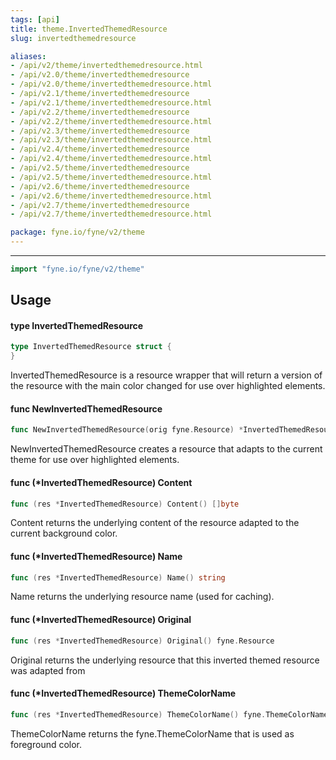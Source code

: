 ```yaml
---
tags: [api]
title: theme.InvertedThemedResource
slug: invertedthemedresource

aliases:
- /api/v2/theme/invertedthemedresource.html
- /api/v2.0/theme/invertedthemedresource
- /api/v2.0/theme/invertedthemedresource.html
- /api/v2.1/theme/invertedthemedresource
- /api/v2.1/theme/invertedthemedresource.html
- /api/v2.2/theme/invertedthemedresource
- /api/v2.2/theme/invertedthemedresource.html
- /api/v2.3/theme/invertedthemedresource
- /api/v2.3/theme/invertedthemedresource.html
- /api/v2.4/theme/invertedthemedresource
- /api/v2.4/theme/invertedthemedresource.html
- /api/v2.5/theme/invertedthemedresource
- /api/v2.5/theme/invertedthemedresource.html
- /api/v2.6/theme/invertedthemedresource
- /api/v2.6/theme/invertedthemedresource.html
- /api/v2.7/theme/invertedthemedresource
- /api/v2.7/theme/invertedthemedresource.html

package: fyne.io/fyne/v2/theme
---
```



---
```go
import "fyne.io/fyne/v2/theme"
```

## Usage

#### type InvertedThemedResource

```go
type InvertedThemedResource struct {
}
```

InvertedThemedResource is a resource wrapper that will return a version of the resource with the main color changed for use over highlighted elements.

#### func  NewInvertedThemedResource

```go
func NewInvertedThemedResource(orig fyne.Resource) *InvertedThemedResource
```
NewInvertedThemedResource creates a resource that adapts to the current theme for use over highlighted elements.

#### func (*InvertedThemedResource) Content

```go
func (res *InvertedThemedResource) Content() []byte
```
Content returns the underlying content of the resource adapted to the current background color.

#### func (*InvertedThemedResource) Name

```go
func (res *InvertedThemedResource) Name() string
```
Name returns the underlying resource name (used for caching).

#### func (*InvertedThemedResource) Original

```go
func (res *InvertedThemedResource) Original() fyne.Resource
```
Original returns the underlying resource that this inverted themed resource was adapted from

#### func (*InvertedThemedResource) ThemeColorName

```go
func (res *InvertedThemedResource) ThemeColorName() fyne.ThemeColorName
```
ThemeColorName returns the fyne.ThemeColorName that is used as foreground color.
